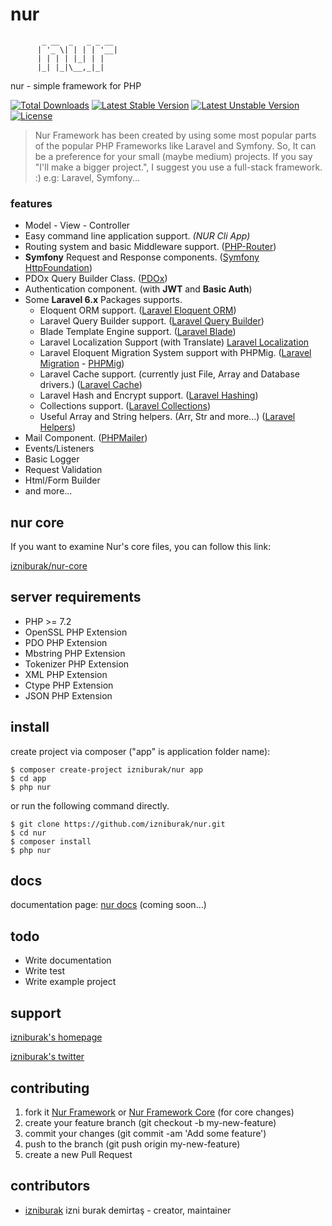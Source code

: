 # nur
```
       _ __  _   _ _ __
      | '_ \| | | | '__|
      | | | | |_| | |   
      |_| |_|\__,_|_|   
```
nur - simple framework for PHP

[![Total Downloads](https://poser.pugx.org/izniburak/nur-core/d/total.svg)](https://packagist.org/packages/izniburak/nur)
[![Latest Stable Version](https://poser.pugx.org/izniburak/nur-core/v/stable.svg)](https://packagist.org/packages/izniburak/nur)
[![Latest Unstable Version](https://poser.pugx.org/izniburak/nur-core/v/unstable.svg)](https://packagist.org/packages/izniburak/nur)
[![License](https://poser.pugx.org/izniburak/nur/license.svg)](https://packagist.org/packages/izniburak/nur)

> Nur Framework has been created by using some most popular parts of the popular PHP Frameworks like Laravel and Symfony. 
> So, It can be a preference for your small (maybe medium) projects. If you say "I'll make a bigger project.", I suggest you use a full-stack framework. :) e.g: Laravel, Symfony...

### features
- Model - View - Controller
- Easy command line application support. _(NUR Cli App)_
- Routing system and basic Middleware support. ([PHP-Router](https://github.com/izniburak/php-router))
- **Symfony** Request and Response components. ([Symfony HttpFoundation](https://symfony.com/doc/current/components/http_foundation.html))
- PDOx Query Builder Class. ([PDOx](https://github.com/izniburak/pdox))
- Authentication component. (with **JWT** and **Basic Auth**)
- Some **Laravel 6.x** Packages supports.
    - Eloquent ORM support. ([Laravel Eloquent ORM](https://laravel.com/docs/eloquent))
    - Laravel Query Builder support. ([Laravel Query Builder](https://laravel.com/docs/queries))
    - Blade Template Engine support. ([Laravel Blade](https://laravel.com/docs/blade))
    - Laravel Localization Support (with Translate)  [Laravel Localization](https://laravel.com/docs/localization)
    - Laravel Eloquent Migration System support with PHPMig. ([Laravel Migration](https://laravel.com/docs/migrations) - [PHPMig](https://github.com/izniburak/nur-migration))
    - Laravel Cache support. (currently just File, Array and Database drivers.) ([Laravel Cache](https://laravel.com/docs/cache)) 
    - Laravel Hash and Encrypt support. ([Laravel Hashing](https://laravel.com/docs/hashing))
    - Collections support. ([Laravel Collections](https://laravel.com/docs/collections))
    - Useful Array and String helpers. (Arr, Str and more...) ([Laravel Helpers](https://laravel.com/docs/helpers))
- Mail Component. ([PHPMailer](https://github.com/PHPMailer/PHPMailer))
- Events/Listeners
- Basic Logger
- Request Validation
- Html/Form Builder
- and more...

## nur core
If you want to examine Nur's core files, you can follow this link: 

[izniburak/nur-core](https://github.com/izniburak/nur-core) 

## server requirements
- PHP >= 7.2
- OpenSSL PHP Extension
- PDO PHP Extension
- Mbstring PHP Extension
- Tokenizer PHP Extension
- XML PHP Extension
- Ctype PHP Extension
- JSON PHP Extension

## install
create project via composer ("app" is application folder name):
```
$ composer create-project izniburak/nur app
$ cd app
$ php nur
```

or run the following command directly.

```
$ git clone https://github.com/izniburak/nur.git
$ cd nur
$ composer install
$ php nur
```

## docs
documentation page: [nur docs][doc-url] (coming soon...)

## todo
- Write documentation
- Write test
- Write example project

## support
[izniburak's homepage][author-url]

[izniburak's twitter][twitter-url]

## contributing
1. fork it [Nur Framework](https://github.com/izniburak/nur/fork) or [Nur Framework Core](https://github.com/izniburak/nur-core/fork) (for core changes)
2. create your feature branch (git checkout -b my-new-feature)
3. commit your changes (git commit -am 'Add some feature')
4. push to the branch (git push origin my-new-feature)
5. create a new Pull Request

## contributors
- [izniburak](https://github.com/izniburak) izni burak demirtaş - creator, maintainer

[mit-url]: http://opensource.org/licenses/MIT
[doc-url]: javascript:;
[author-url]: https://burakdemirtas.org
[twitter-url]: https://twitter.com/izniburak
